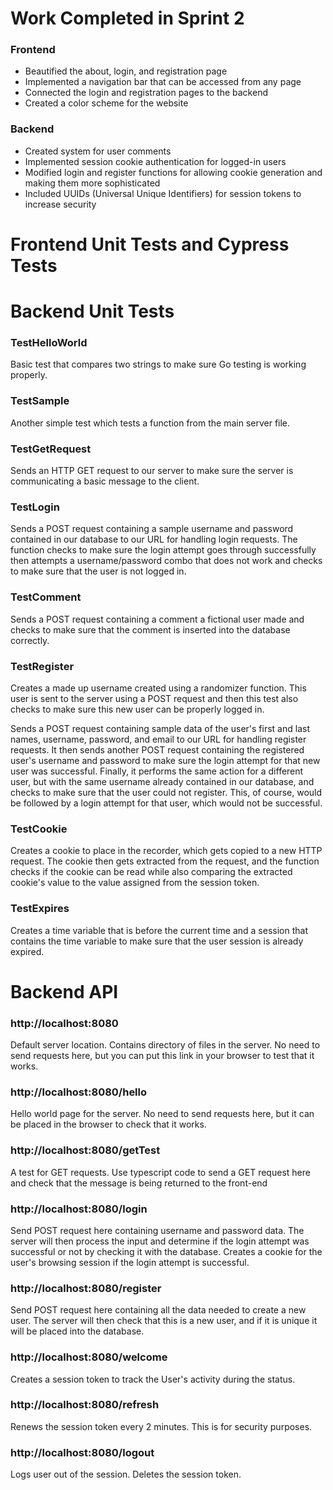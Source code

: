 # Work Completed in Sprint 2
### Frontend
* Beautified the about, login, and registration page
* Implemented a navigation bar that can be accessed from any page
* Connected the login and registration pages to the backend
* Created a color scheme for the website

### Backend
* Created system for user comments
* Implemented session cookie authentication for logged-in users
* Modified login and register functions for allowing cookie generation and making them more sophisticated
* Included UUIDs (Universal Unique Identifiers) for session tokens to increase security

# Frontend Unit Tests and Cypress Tests

# Backend Unit Tests 

### TestHelloWorld
Basic test that compares two strings to make sure Go testing is working properly.
### TestSample
Another simple test which tests a function from the main server file.
### TestGetRequest
Sends an HTTP GET request to our server to make sure the server is communicating a basic message to the client.
### TestLogin
Sends a POST request containing a sample username and password contained in our database to our URL for handling login requests. 
The function checks to make sure the login attempt goes through successfully then attempts a username/password combo that does not work and checks to make sure that 
the user is not logged in.
### TestComment
Sends a POST request containing a comment a fictional user made and checks to make sure that the comment is inserted into the database correctly.
### TestRegister
Creates a made up username created using a randomizer function. This user is sent to the server using a POST request and then this test also checks to make sure this new user can be properly logged in.
  
Sends a POST request containing sample data of the user's first and last names, username, password, and email to our URL for handling register requests. It then sends another POST request containing the registered user's username and password to make sure the login attempt for that new user was successful. Finally, it performs the same action for a different user, but with the same username already contained in our database, and checks to make sure that the user could not register. This, of course, would be followed by a login attempt for that user, which would not be successful.
### TestCookie
Creates a cookie to place in the recorder, which gets copied to a new HTTP request. The cookie then gets extracted from the request, and the function checks if the cookie can be read while also comparing the extracted cookie's value to the value assigned from the session token.
### TestExpires
Creates a time variable that is before the current time and a session that contains the time variable to make sure that the user session is already expired.

# Backend API

### http://localhost:8080
Default server location. Contains directory of files in the server. No need to send requests here, but you can put this link in your browser to test that it works.
### http://localhost:8080/hello
Hello world page for the server. No need to send requests here, but it can be placed in the browser to check that it works.
### http://localhost:8080/getTest
A test for GET requests. Use typescript code to send a GET request here and check that the message is being returned to the front-end
### http://localhost:8080/login
Send POST request here containing username and password data. The server will then process the input and determine if the login attempt was successful or not by 
checking it with the database. Creates a cookie for the user's browsing session if the login attempt is successful.
### http://localhost:8080/register
Send POST request here containing all the data needed to create a new user. The server will then check that this is a new user, and 
if it is unique it will be placed into the database.
### http://localhost:8080/welcome
Creates a session token to track the User's activity during the status.
### http://localhost:8080/refresh
Renews the session token every 2 minutes. This is for security purposes.
### http://localhost:8080/logout
Logs user out of the session. Deletes the session token.